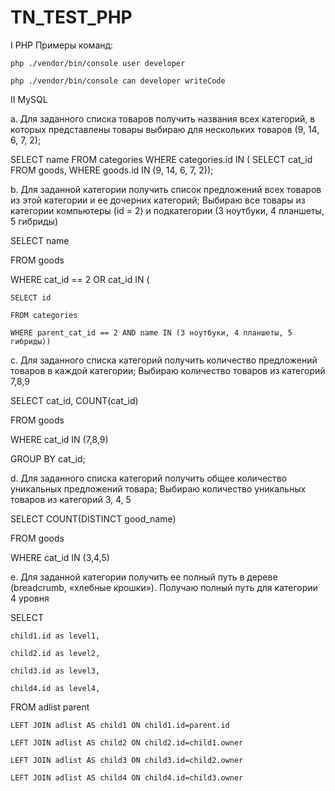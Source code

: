 # TN_TEST_PHP
I PHP
Примеры команд:

	php ./vendor/bin/console user developer

	php ./vendor/bin/console can developer writeCode

II MySQL

a. Для заданного списка товаров получить названия всех категорий, в которых представлены товары
выбираю для нескольких товаров (9, 14, 6, 7, 2);

SELECT name
FROM categories
WHERE categories.id IN (
	SELECT cat_id 
	FROM goods,
	WHERE goods.id IN (9, 14, 6, 7, 2));

b. Для заданной категории получить список предложений всех товаров из этой категории и ее дочерних категорий; 
Выбираю все товары из категории компьютеры (id = 2) и подкатегории (3 ноутбуки, 4 планшеты, 5 гибриды)

SELECT name

FROM goods

WHERE cat_id == 2 OR cat_id IN (

	SELECT id
	
	FROM categories
	
	WHERE parent_cat_id == 2 AND name IN (3 ноутбуки, 4 планшеты, 5 гибриды))
	

c. Для заданного списка категорий получить количество предложений товаров в каждой категории; 
Выбираю количество товаров из категорий 7,8,9 

 SELECT cat_id, COUNT(cat_id) 
 
 FROM goods
 
 WHERE cat_id IN (7,8,9)
 
 GROUP BY cat_id;
 

d. Для заданного списка категорий получить общее количество уникальных предложений товара;
Выбираю количество уникальных товаров из категорий 3, 4, 5

SELECT COUNT(DISTINCT good_name) 

FROM goods

WHERE cat_id IN (3,4,5)


e.  Для заданной категории получить ее полный путь в дереве (breadcrumb, «хлебные крошки»). 
Получаю полный путь для категории 4 уровня 

SELECT

    child1.id as level1,
    
    child2.id as level2,
    
    child3.id as level3,
    
    child4.id as level4,
    
FROM adlist parent

    LEFT JOIN adlist AS child1 ON child1.id=parent.id
    
    LEFT JOIN adlist AS child2 ON child2.id=child1.owner
    
    LEFT JOIN adlist AS child3 ON child3.id=child2.owner
    
    LEFT JOIN adlist AS child4 ON child4.id=child3.owner
